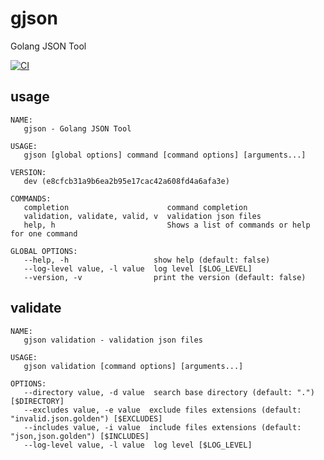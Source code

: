 # gjson
Golang JSON Tool

[![CI](https://github.com/takumin/gjson/actions/workflows/integration.yml/badge.svg)](https://github.com/takumin/gjson/actions/workflows/integration.yml)

## usage

```
NAME:
   gjson - Golang JSON Tool

USAGE:
   gjson [global options] command [command options] [arguments...]

VERSION:
   dev (e8cfcb31a9b6ea2b95e17cac42a608fd4a6afa3e)

COMMANDS:
   completion                      command completion
   validation, validate, valid, v  validation json files
   help, h                         Shows a list of commands or help for one command

GLOBAL OPTIONS:
   --help, -h                   show help (default: false)
   --log-level value, -l value  log level [$LOG_LEVEL]
   --version, -v                print the version (default: false)
```

## validate

```
NAME:
   gjson validation - validation json files

USAGE:
   gjson validation [command options] [arguments...]

OPTIONS:
   --directory value, -d value  search base directory (default: ".") [$DIRECTORY]
   --excludes value, -e value  exclude files extensions (default: "invalid.json.golden") [$EXCLUDES]
   --includes value, -i value  include files extensions (default: "json,json.golden") [$INCLUDES]
   --log-level value, -l value  log level [$LOG_LEVEL]
```
